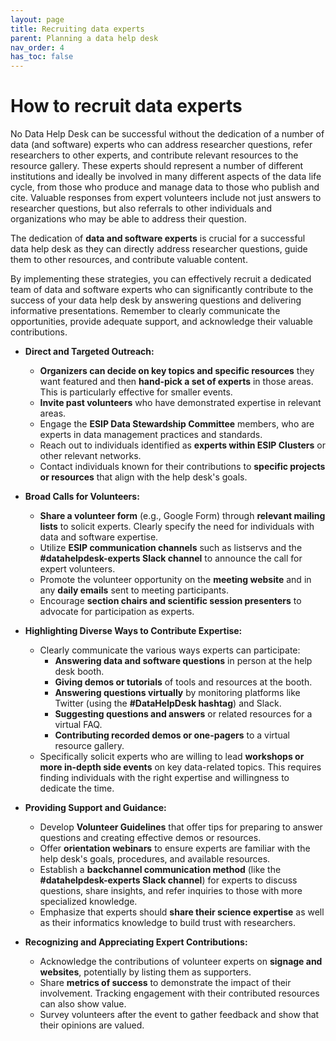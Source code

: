 ```yaml
---
layout: page
title: Recruiting data experts
parent: Planning a data help desk
nav_order: 4
has_toc: false
---
```


# How to recruit data experts

No Data Help Desk can be successful without the dedication of a number of data
(and software) experts who can address researcher questions, refer researchers
to other experts, and contribute relevant resources to the resource gallery.
These experts should represent a number of different institutions and ideally be
involved in many different aspects of the data life cycle, from those who
produce and manage data to those who publish and cite. Valuable responses from
expert volunteers include not just answers to researcher questions, but also
referrals to other individuals and organizations who may be able to address
their question.

The dedication of **data and software experts** is crucial for a successful data
help desk as they can directly address researcher questions, guide them to other
resources, and contribute valuable content.

By implementing these strategies, you can effectively recruit a dedicated team
of data and software experts who can significantly contribute to the success of
your data help desk by answering questions and delivering informative
presentations. Remember to clearly communicate the opportunities, provide
adequate support, and acknowledge their valuable contributions.

-   **Direct and Targeted Outreach:**

    -   **Organizers can decide on key topics and specific resources** they want
        featured and then **hand-pick a set of experts** in those areas. This is
        particularly effective for smaller events.
    -   **Invite past volunteers** who have demonstrated expertise in relevant
        areas.
    -   Engage the **ESIP Data Stewardship Committee** members, who are experts
        in data management practices and standards.
    -   Reach out to individuals identified as **experts within ESIP Clusters**
        or other relevant networks.
    -   Contact individuals known for their contributions to **specific projects
        or resources** that align with the help desk's goals.

-   **Broad Calls for Volunteers:**

    -   **Share a volunteer form** (e.g., Google Form) through **relevant
        mailing lists** to solicit experts. Clearly specify the need for
        individuals with data and software expertise.
    -   Utilize **ESIP communication channels** such as listservs and the
        **#datahelpdesk-experts Slack channel** to announce the call for expert
        volunteers.
    -   Promote the volunteer opportunity on the **meeting website** and in any
        **daily emails** sent to meeting participants.
    -   Encourage **section chairs and scientific session presenters** to
        advocate for participation as experts.

-   **Highlighting Diverse Ways to Contribute Expertise:**

    -   Clearly communicate the various ways experts can participate:
        -   **Answering data and software questions** in person at the help desk
            booth.
        -   **Giving demos or tutorials** of tools and resources at the booth.
        -   **Answering questions virtually** by monitoring platforms like
            Twitter (using the **#DataHelpDesk hashtag**) and Slack.
        -   **Suggesting questions and answers** or related resources for a
            virtual FAQ.
        -   **Contributing recorded demos or one-pagers** to a virtual resource
            gallery.
    -   Specifically solicit experts who are willing to lead **workshops or more
        in-depth side events** on key data-related topics. This requires finding
        individuals with the right expertise and willingness to dedicate the
        time.

-   **Providing Support and Guidance:**

    -   Develop **Volunteer Guidelines** that offer tips for preparing to answer
        questions and creating effective demos or resources.
    -   Offer **orientation webinars** to ensure experts are familiar with the
        help desk's goals, procedures, and available resources.
    -   Establish a **backchannel communication method** (like the
        **#datahelpdesk-experts Slack channel**) for experts to discuss
        questions, share insights, and refer inquiries to those with more
        specialized knowledge.
    -   Emphasize that experts should **share their science expertise** as well
        as their informatics knowledge to build trust with researchers.

-   **Recognizing and Appreciating Expert Contributions:**
    -   Acknowledge the contributions of volunteer experts on **signage and
        websites**, potentially by listing them as supporters.
    -   Share **metrics of success** to demonstrate the impact of their
        involvement. Tracking engagement with their contributed resources can
        also show value.
    -   Survey volunteers after the event to gather feedback and show that their
        opinions are valued.
